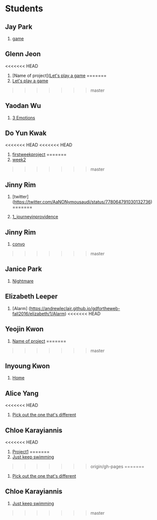 # Students

## Jay Park

1. [game](https://andrewleclair.github.io/gdfortheweb-fall2016/jay/1/link.html)

## Glenn Jeon

<<<<<<< HEAD
1. [Name of project]([Let's play a game](github.com/andrewleclair/gdfortheweb-fall2016/glenn/1)
=======
1. [Let's play a game](https://andrewleclair.github.io/gdfortheweb-fall2016/glenn/1)
>>>>>>> master

## Yaodan Wu

1. [3 Emotions](https://andrewleclair.github.io/gdfortheweb-fall2016/yaodan/1/homepage.html)

## Do Yun Kwak

<<<<<<< HEAD
<<<<<<< HEAD
1. [firstweekproject](https://www.google.com/maps/@41.824658,-71.411502,17z)
=======
1. [week2](file:///Users/DoYunKwak/gdfortheweb-fall2016/doyun/1/index.html)
>>>>>>> master

## Jinny Rim

1. [twitter] (https://twitter.com/AaNONymousaudi/status/778064791030132736)
=======

1. [1_journeyinprovidence](https://andrewleclair.github.io/gdfortheweb-fall2016/doyun/1/)


## Jinny Rim

1. [convo](https://andrewleclair.github.io/gdfortheweb-fall2016/jinny/1/title)

>>>>>>> master

## Janice Park

1. [Nightmare](https://andrewleclair.github.io/gdfortheweb-fall2016/janice/1/)

## Elizabeth Leeper

1. [Alarm] (https://andrewleclair.github.io/gdfortheweb-fall2016/elizabeth/1/Alarm)
<<<<<<< HEAD

## Yeojin Kwon

1. [Name of project](#URL)
=======
>>>>>>> master

## Inyoung Kwon

1. [Home](https://andrewleclair.github.io/gdfortheweb-fall2016/inyoung/1/)

## Alice Yang

<<<<<<< HEAD
1. [Pick out the one that's different](#https://andrewleclair.github.io/gdfortheweb-fall2016/alice/1/)

## Chloe Karayiannis

<<<<<<< HEAD
1. [Project1](file:///Volumes/4016012332/RISD%202016-17/FALL%202016/DESIGN%20WEB/gdfortheweb-fall2016/chloe/1/JustKeepClicking/Project1.html)
=======
1. [Just keep swimming](https://andrewleclair.github.io/gdfortheweb-fall2016/chloe/1)
>>>>>>> origin/gh-pages
=======
1. [Pick out the one that's different](https://andrewleclair.github.io/gdfortheweb-fall2016/alice/1/index.html)

## Chloe Karayiannis

1. [Just keep swimming](https://andrewleclair.github.io/gdfortheweb-fall2016/chloe/1)
>>>>>>> master
